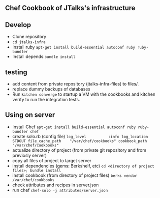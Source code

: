 Chef Cookbook of JTalks's infrastructure
----

## Develop

- Clone repository
- `cd jtalks-infra`
- Install ruby   `apt-get install build-essential autoconf ruby ruby-bundler`
- Install depends `bundle install`

## testing

- add content from private repository (jtalks-infra-files) to files/.
- replace dummy backups of databases
- Run `kitchen converge` to startup a VM with the cookbooks and kitchen verify to run the integration tests.


## Using on server

- Install Chef  `apt-get install build-essential autoconf ruby ruby-bundler chef`
- create solo.rb (config file)
	`log_level          :info
	log_location       STDOUT
	file_cache_path    "/var/chef/cookbooks"
	cookbook_path      "/var/chef/cookbooks"`
- actualize directory of project <files> (from private git repository and from previosly server)
- copy all files of project to target server
- install dependencies (gems: Berkshelf, etc) `cd <directory of project files>; bundle install`
- install cookbook (from directory of project files) `berks vendor /var/chef/cookbooks`
- check attributes and recipes in server.json
- run chef   `chef-solo -j attributes/server.json`